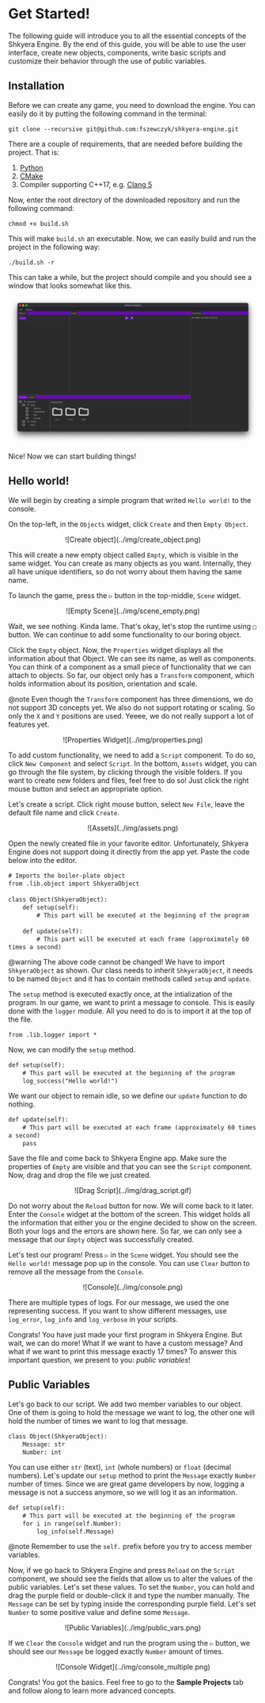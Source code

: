 # Get Started!

The following guide will introduce you to all the essential concepts of the Shkyera Engine. By the end of this guide, you will be able to use the user interface, create new objects, components, write basic scripts and customize their behavior through the use of public variables.

## Installation

Before we can create any game, you need to download the engine. You can easily do it by putting the following command in the terminal:

```
git clone --recursive git@github.com:fszewczyk/shkyera-engine.git
```

There are a couple of requirements, that are needed before building the project. That is:

1. [Python](https://www.python.org/)
2. [CMake](https://cmake.org/)
3. Compiler supporting C++17, e.g. [Clang 5](https://releases.llvm.org/download.html)

Now, enter the root directory of the downloaded repository and run the following command:

```
chmod +x build.sh
```

This will make `build.sh` an executable. Now, we can easily build and run the project in the following way:

```
./build.sh -r
```

This can take a while, but the project should compile and you should see a window that looks somewhat like this.

![Default Window](../img/empty_window.png)

Nice! Now we can start building things!

## Hello world!

We will begin by creating a simple program that writed `Hello world!` to the console.

On the top-left, in the `Objects` widget, click `Create` and then `Empty Object`.

<div align="center">
![Create object](../img/create_object.png)
</div>

This will create a new empty object called `Empty`, which is visible in the same widget. You can create as many objects as you want. Internally, they all have unique identifiers, so do not worry about them having the same name.

To launch the game, press the `▷` button in the top-middle, `Scene` widget.

<div align="center">
![Empty Scene](../img/scene_empty.png)
</div>

Wait, we see nothing. Kinda lame. That's okay, let's stop the runtime using `□` button. We can continue to add some functionality to our boring object.

Click the `Empty` object. Now, the `Properties` widget displays all the information about that Object. We can see its name, as well as components. You can think of a component as a small piece of functionality that we can attach to objects. So far, our object only has a `Transform` component, which holds information about its position, orientation and scale.

@note Even though the `Transform` component has three dimensions, we do not support 3D concepts yet. We also do not support rotating or scaling. So only the `X` and `Y` positions are used. Yeeee, we do not really support a lot of features yet.

<div align="center">
![Properties Widget](../img/properties.png)
</div>

To add custom functionality, we need to add a `Script` component. To do so, click `New Component` and select `Script`. In the bottom, `Assets` widget, you can go through the file system, by clicking through the visible folders. If you want to create new folders and files, feel free to do so! Just click the right mouse button and select an appropriate option.

Let's create a script. Click right mouse button, select `New File`, leave the default file name and click `Create`.

<div align="center">
![Assets](../img/assets.png)
</div>

Open the newly created file in your favorite editor. Unfortunately, Shkyera Engine does not support doing it directly from the app yet. Paste the code below into the editor.

```
# Imports the boiler-plate object
from .lib.object import ShkyeraObject

class Object(ShkyeraObject):
    def setup(self):
        # This part will be executed at the beginning of the program

    def update(self):
        # This part will be executed at each frame (approximately 60 times a second)
```

@warning The above code cannot be changed! We have to import `ShkyeraObject` as shown. Our class needs to inherit `ShkyeraObject`, it needs to be named `Object` and it has to contain methods called `setup` and `update`.

The `setup` method is executed exactly once, at the intialization of the program. In our game, we want to print a message to console. This is easily done with the `logger` module. All you need to do is to import it at the top of the file.

```
from .lib.logger import *
```

Now, we can modify the `setup` method.

```
def setup(self):
    # This part will be executed at the beginning of the program
    log_success("Hello world!")
```

We want our object to remain idle, so we define our `update` function to do nothing.

```
def update(self):
    # This part will be executed at each frame (approximately 60 times a second)
    pass
```

Save the file and come back to Shkyera Engine app. Make sure the properties of `Empty` are visible and that you can see the `Script` component. Now, drag and drop the file we just created.

<div align="center">
![Drag Script](../img/drag_script.gif)
</div>

Do not worry about the `Reload` button for now. We will come back to it later. Enter the `Console` widget at the bottom of the screen. This widget holds all the information that either you or the engine decided to show on the screen. Both your logs and the errors are shown here. So far, we can only see a message that our `Empty` object was successfully created.

Let's test our program! Press `▷` in the `Scene` widget. You should see the `Hello world!` message pop up in the console. You can use `Clear` button to remove all the message from the `Console`.

<div align="center">
![Console](../img/console.png)
</div>

There are multiple types of logs. For our message, we used the one representing success. If you want to show different messages, use `log_error`, `log_info` and `log_verbose` in your scripts.

Congrats! You have just made your first program in Shkyera Engine. But wait, we can do more! What if we want to have a custom message? And what if we want to print this message exactly 17 times? To answer this important question, we present to you: _public variables_!

## Public Variables

Let's go back to our script. We add two member variables to our object. One of them is going to hold the message we want to log, the other one will hold the number of times we want to log that message.

```
class Object(ShkyeraObject):
    Message: str
    Number: int
```

You can use either `str` (text), `int` (whole numbers) or `float` (decimal numbers). Let's update our `setup` method to print the `Message` exactly `Number` number of times. Since we are great game developers by now, logging a message is not a success anymore, so we will log it as an information.

```
def setup(self):
    # This part will be executed at the beginning of the program
    for i in range(self.Number):
        log_info(self.Message)
```

@note Remember to use the `self.` prefix before you try to access member variables.

Now, if we go back to Shkyera Engine and press `Reload` on the `Script` component, we should see the fields that allow us to alter the values of the public variables. Let's set these values. To set the `Number`, you can hold and drag the purple field or double-click it and type the number manually. The `Message` can be set by typing inside the corresponding purple field. Let's set `Number` to some positive value and define some `Message`.

<div align="center">
![Public Variables](../img/public_vars.png)
</div>

If we `Clear` the `Console` widget and run the program using the `▷` button, we should see our `Message` be logged exactly `Number` amount of times.

<div align="center">
![Console Widget](../img/console_multiple.png)
</div>

Congrats! You got the basics. Feel free to go to the **Sample Projects** tab and follow along to learn more advanced concepts.

